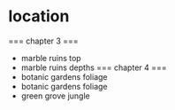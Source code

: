 # location
=== chapter 3 ===
* marble ruins top
* marble ruins depths
=== chapter 4 ===
* botanic gardens foliage
* botanic gardens foliage
* green grove jungle 
